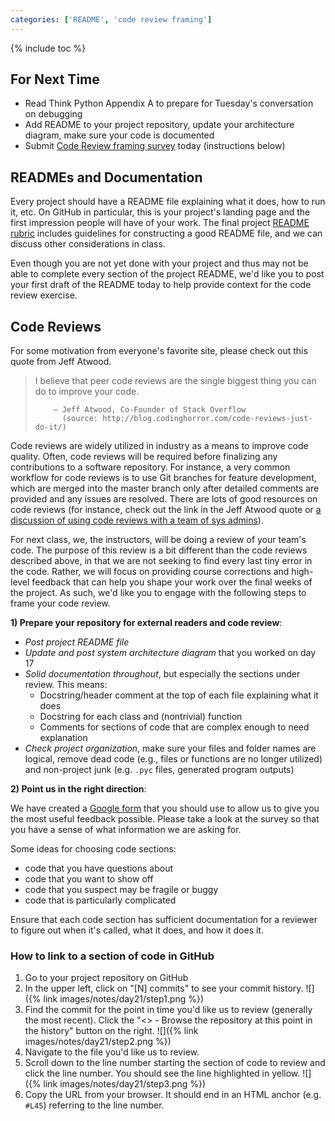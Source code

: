 ```yaml
---
categories: ['README', 'code review framing']
---
```


{% include toc %}

## For Next Time

* Read Think Python Appendix A to prepare for Tuesday's conversation on debugging
* Add README to your project repository, update your architecture diagram, make sure your code is documented
* Submit [Code Review framing survey](https://goo.gl/forms/LQucKLrbyZOV3BEp2) today (instructions below)


## READMEs and Documentation

Every project should have a README file explaining what it does, how to run it, etc.
On GitHub in particular, this is your project's landing page and the first impression people will have of your work.
The final project [README rubric](/assignments/final-project/readme-rubric.html) includes guidelines for constructing a good README file, and we can discuss other considerations in class.

Even though you are not yet done with your project and thus may not be able to complete every section of the project README, we'd like you to post your first draft of the README today to help provide context for the code review exercise.


## Code Reviews

For some motivation from everyone's favorite site, please check out this quote from Jeff Atwood.

> I believe that peer code reviews are the single biggest thing you can do to improve your code.
>
>         – Jeff Atwood, Co-Founder of Stack Overflow
>           (source: http://blog.codinghorror.com/code-reviews-just-do-it/)

Code reviews are widely utilized in industry as a means to improve code quality.  Often, code reviews will be required before finalizing any contributions to a software repository.  For instance, a very common workflow for code reviews is to use Git branches for feature development, which are merged into the master branch only after detailed comments are provided and any issues are resolved.  There are lots of good resources on code reviews (for instance, check out the link in the Jeff Atwood quote or [a discussion of using code reviews with a team of sys admins](http://willthames.github.io/2016/11/07/intro-to-code-reviews.html)).

For next class, we, the instructors, will be doing a review of your team's code.  The purpose of this review is a bit different than the code reviews described above, in that we are not seeking to find every last tiny error in the code.  Rather, we will focus on providing course corrections and high-level feedback that can help you shape your work over the final weeks of the project.  As such, we'd like you to engage with the following steps to frame your code review.

**1) Prepare your repository for external readers and code review**:
 - *Post project README file*
 - *Update and post system architecture diagram* that you worked on day 17
 - *Solid documentation throughout*, but especially the sections under review. 
   This means:
   - Docstring/header comment at the top of each file explaining what it does
   - Docstring for each class and (nontrivial) function
   - Comments for sections of code that are complex enough to need explanation
 - *Check project organization*, make sure your files and folder names are logical, remove dead code (e.g., files or functions are no longer utilized) and non-project junk (e.g. ```.pyc``` files, generated program outputs)


**2) Point us in the right direction**:

We have created a [Google form](https://goo.gl/forms/LQucKLrbyZOV3BEp2) that you should use to allow us to give you the most useful feedback possible.  Please take a look at the survey so that you have a sense of what information we are asking for.

Some ideas for choosing code sections:
 - code that you have questions about
 - code that you want to show off
 - code that you suspect may be fragile or buggy
 - code that is particularly complicated

Ensure that each code section has sufficient documentation for a reviewer to figure out when it's called, what it does, and how it does it.


### How to link to a section of code in GitHub
 1. Go to your project repository on GitHub
 1. In the upper left, click on "[N] commits" to see your commit history.
  ![]({% link images/notes/day21/step1.png %})
 1. Find the commit for the point in time you'd like us to review (generally the most recent). Click the "<> - Browse the repository at this point in the history" button on the right.
  ![]({% link images/notes/day21/step2.png %})
 1. Navigate to the file you'd like us to review.
 1. Scroll down to the line number starting the section of code to review and click the line number. You should see the line highlighted in yellow.
  ![]({% link images/notes/day21/step3.png %})
 1. Copy the URL from your browser. It should end in an HTML anchor (e.g. ```#L45```) referring to the line number.
